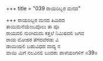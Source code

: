 +++
title = "039 ರಾಯರಿಬ್ಬರ ಮನದ"

+++
ರಾಯರಿಬ್ಬರ ಮನದ ತಿಮಿರದ  
ತಾಯಿಮನೆಯೆಂಬವೊಲು ತಾ ಪೂ  
ರಾಯದಲಿ ನುಂಗಿದುದು ಕತ್ತಲೆ ನಿಮಿಷದಲಿ ಜಗವ  
ರಾಯ ಮೋಹರ ತೆಗೆದವೆರಡು ವಿ  
ಡಾಯಿಯಲಿ ಬಹುವಿಧದ ವಾದ್ಯ ನ  
ವಾಯಿ ಮಿಗೆ ನಲವಿನಲಿ ಬಂದರು ಪಾಳೆಯಂಗಳಿಗೆ        ॥39॥